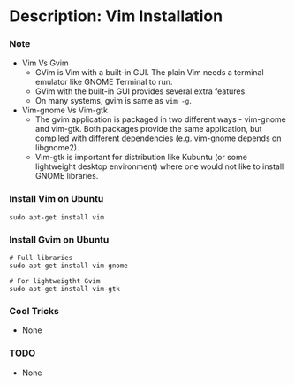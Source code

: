 # Description: Vim Installation

### Note
* Vim Vs Gvim
    - GVim is Vim with a built-in GUI. The plain Vim needs a terminal emulator like GNOME Terminal to run.
    - GVim with the built-in GUI provides several extra features.
    - On many systems, gvim is same as `vim -g`.
* Vim-gnome Vs Vim-gtk
    - The gvim application is packaged in two different ways - vim-gnome and vim-gtk. Both packages provide the same 
      application, but compiled with different dependencies (e.g. vim-gnome depends on libgnome2). 
    - Vim-gtk is important for distribution like Kubuntu (or some lightweight desktop environment) where one would not 
      like to install GNOME libraries. 

### Install Vim on Ubuntu
```
sudo apt-get install vim
```

### Install Gvim on Ubuntu
```
# Full libraries
sudo apt-get install vim-gnome

# For lightweigtht Gvim
sudo apt-get install vim-gtk
```

### Cool Tricks
* None

### TODO
* None
